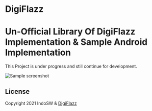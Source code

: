 # DigiFlazz

# Un-Official Library Of DigiFlazz Implementation & Sample Android Implementation

This Project is under progress and still continue for development.

![Sample screenshot](https://digiflazz.com/images/logo/main.png)

## License

Copyright 2021 IndoSW & [DigiFlazz](https://digiflazz.com/tentang-kami)
